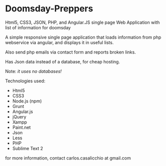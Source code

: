 # Doomsday-Preppers
Html5, CSS3, JSON, PHP, and Angular.JS single page Web Application with list of information for doomsday

A simple responsive single page application that loads information from php webservice via angular, and displays it in useful lists.

Also send php emails via contact form and reports broken links.

Has Json data instead of a database, for cheap hosting.

Note: *it uses no databases!*

Technologies used:
 - Html5
 - CSS3
 - Node.js (npm)
 - Grunt
 - Angular.js
 - jQuery
 - Xampp
 - Paint.net
 - Json
 - Less
 - PHP
 - Sublime Text 2

for more information, contact carlos.casalicchio at gmail.com
